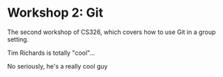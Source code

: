 
# Workshop 2: Git

The second workshop of CS326, which covers how to use Git in a group setting.

Tim Richards is totally "cool"...

No seriously, he's a really cool guy
